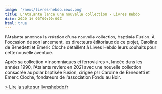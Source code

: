 ```yaml
---
image: '/news/livres-hebdo.news.png'
title: L'Atalante lance une nouvelle collection - Livres Hebdo
date: 2020-10-08T00:00:00Z
html: true
---
```


<p class="news-lead">
  l'Atalante annonce la création d'une nouvelle collection, baptisée
  Fusion. À l'occasion de son lancement, les directeurs éditoriaux de ce
  projet, Caroline de Benedetti et Emeric Cloche détaillent à Livres Hebdo
  leurs souhaits pour cette nouvelle aventure.
</p>
<p>
  Après sa collection « Insomniaques et ferroviaires », lancée dans les
  années 1990, l'Atalante revient en 2021 avec une nouvelle collection
  consacrée au polar baptisée Fusion, dirigée par Caroline de Benedetti
  et Emeric Cloche, fondateurs de l'association Fondu au Noir.
</p>
<p>
  <a
    target="_blank"
    rel="noopener noreferrer"
    href="https://www.livreshebdo.fr/article/latalante-lance-une-nouvelle-collection">
    > Lire la suite sur livreshebdo.fr
  </a>
</p>
